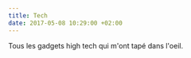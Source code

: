 ```yaml
---
title: Tech
date: 2017-05-08 10:29:00 +02:00
---
```


Tous les gadgets high tech qui m'ont tapé dans l'oeil.